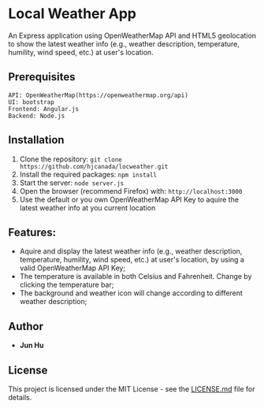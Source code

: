 # Local Weather App

An Express application using OpenWeatherMap API and HTML5 geolocation to show the latest weather info (e.g., weather description, temperature, humility, wind speed, etc.) at user's location. 


## Prerequisites

```
API: OpenWeatherMap(https://openweathermap.org/api)
UI: bootstrap
Frontend: Angular.js
Backend: Node.js
```


## Installation
1. Clone the repository: ```git clone https://github.com/hjcanada/locweather.git``` 
2. Install the required packages: ```npm install```
3. Start the server: ```node server.js```
4. Open the browser (recommend Firefox) with: ```http://localhost:3000```
5. Use the default or you own OpenWeatherMap API Key to aquire the latest weather info at you current location


## Features:
- Aquire and display the latest weather info (e.g., weather description, temperature, humility, wind speed, etc.) at user's location, by using a valid OpenWeatherMap API Key;
- The temperature is available in both Celsius and Fahrenheit. Change by clicking the temperature bar;
- The background and weather icon will change according to different weather description;


## Author
* **Jun Hu**


## License
This project is licensed under the MIT License - see the [LICENSE.md](LICENSE.md) file for details.
